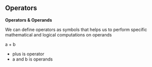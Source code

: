 ## Operators

**Operators & Operands**

We can define operators as symbols that helps us to perform specific mathematical and logical computations on operands

a  +  b
+  plus is operator
+  a and b is operands
